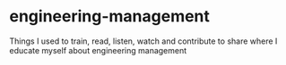 # engineering-management
Things I used to train, read, listen, watch and contribute to share where I educate myself about engineering management
